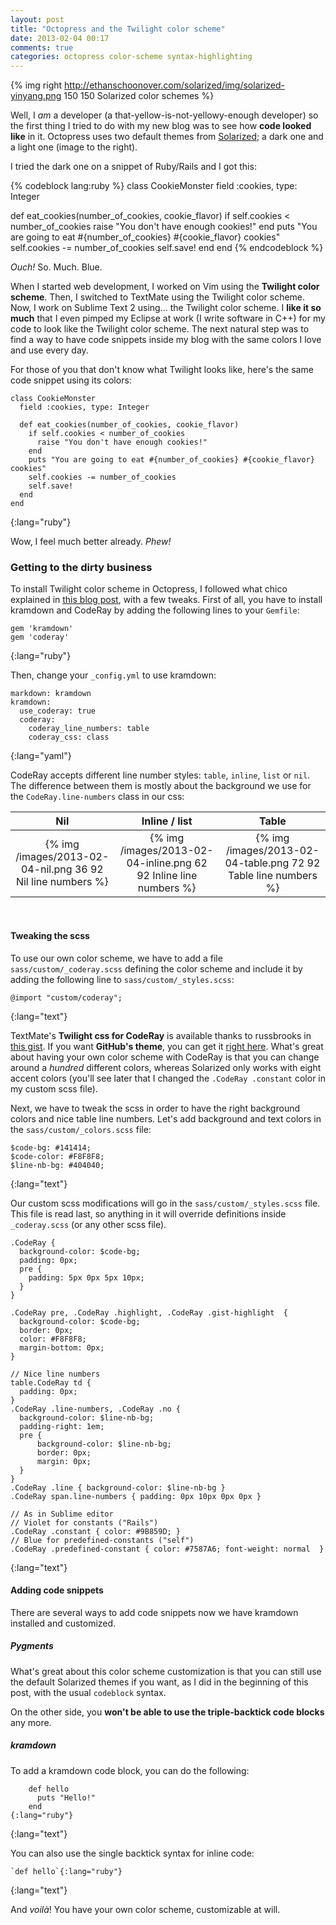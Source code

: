 ```yaml
---
layout: post
title: "Octopress and the Twilight color scheme"
date: 2013-02-04 00:17
comments: true
categories: octopress color-scheme syntax-highlighting
---
```


{% img right http://ethanschoonover.com/solarized/img/solarized-yinyang.png 150 150 Solarized color schemes %}

Well, I *am* a developer (a that-yellow-is-not-yellowy-enough developer) so the first thing I tried to do with my new blog was to see how **code looked like** in it.
Octopress uses two default themes from [Solarized](http://ethanschoonover.com/solarized); a dark one and a light one (image to the right).

I tried the dark one on a snippet of Ruby/Rails and I got this:

{% codeblock lang:ruby %}
class CookieMonster
  field :cookies, type: Integer
  
  def eat_cookies(number_of_cookies, cookie_flavor)
    if self.cookies < number_of_cookies
      raise "You don't have enough cookies!"
    end
    puts "You are going to eat #{number_of_cookies} #{cookie_flavor} cookies"
    self.cookies -= number_of_cookies
    self.save!
  end
end
{% endcodeblock %}

*Ouch!* So. Much. Blue.

When I started web development, I worked on Vim using the **Twilight color scheme**. Then, I switched to TextMate using the Twilight color scheme. Now, I work on Sublime Text 2 using... the Twilight color scheme. I **like it so much** that I even pimped my Eclipse at work (I write software in C++) for my code to look like the Twilight color scheme. The next natural step was to find a way to have code snippets inside my blog with the same colors I love and use every day.

For those of you that don't know what Twilight looks like, here's the same code snippet using its colors:

    class CookieMonster
      field :cookies, type: Integer
      
      def eat_cookies(number_of_cookies, cookie_flavor)
        if self.cookies < number_of_cookies
          raise "You don't have enough cookies!"
        end
        puts "You are going to eat #{number_of_cookies} #{cookie_flavor} cookies"
        self.cookies -= number_of_cookies
        self.save!
      end
    end
{:lang="ruby"}

Wow, I feel much better already. *Phew!*


### Getting to the dirty business

To install Twilight color scheme in Octopress, I followed what chico explained in [this blog post](http://oblita.com/blog/2012/07/06/octopress-with-mathjax-by-kramdown/), with a few tweaks.
First of all, you have to install kramdown and CodeRay by adding the following lines to your `Gemfile`:

    gem 'kramdown'
    gem 'coderay'
{:lang="ruby"}

Then, change your `_config.yml` to use kramdown:

    markdown: kramdown
    kramdown:
      use_coderay: true
      coderay:
        coderay_line_numbers: table
        coderay_css: class
{:lang="yaml"}

CodeRay accepts different line number styles: `table`, `inline`, `list` or `nil`. The difference between them is mostly about the background we use for the `CodeRay.line-numbers` class in our css: 

|                              Nil                            |                              Inline / list                        |                            Table                                |
| :---: | :---: | :---: |
| {% img /images/2013-02-04-nil.png 36 92 Nil line numbers %} | {% img /images/2013-02-04-inline.png 62 92 Inline line numbers %} | {% img /images/2013-02-04-table.png 72 92 Table line numbers %} |

<br/>

#### Tweaking the scss

To use our own color scheme, we have to add a file `sass/custom/_coderay.scss` defining the color scheme and include it by adding the following line to `sass/custom/_styles.scss`:

    @import "custom/coderay";
{:lang="text"}

TextMate's **Twilight css for CodeRay** is available thanks to russbrooks in [this gist](https://gist.github.com/2906599). If you want **GitHub's theme**, you can get it [right here](https://github.com/pie4dan/CodeRay-GitHub-Theme/blob/master/coderay.css). What's great about having your own color scheme with CodeRay is that you can change around a *hundred* different colors, whereas Solarized only works with eight accent colors (you'll see later that I changed the `.CodeRay .constant` color in my custom scss file).

Next, we have to tweak the scss in order to have the right background colors and nice table line numbers. Let's add background and text colors in the `sass/custom/_colors.scss` file:

    $code-bg: #141414;
    $code-color: #F8F8F8;
    $line-nb-bg: #404040;
{:lang="text"}

Our custom scss modifications will go in the `sass/custom/_styles.scss` file. This file is read last, so anything in it will override definitions inside `_coderay.scss` (or any other scss file).

    .CodeRay {
      background-color: $code-bg;
      padding: 0px;
      pre {
        padding: 5px 0px 5px 10px;
      }
    }

    .CodeRay pre, .CodeRay .highlight, .CodeRay .gist-highlight  {
      background-color: $code-bg;
      border: 0px;
      color: #F8F8F8;
      margin-bottom: 0px;
    }

    // Nice line numbers
    table.CodeRay td {
      padding: 0px;
    }
    .CodeRay .line-numbers, .CodeRay .no {
      background-color: $line-nb-bg;
      padding-right: 1em;
      pre {
          background-color: $line-nb-bg;
          border: 0px;
          margin: 0px;
      }
    }
    .CodeRay .line { background-color: $line-nb-bg }
    .CodeRay span.line-numbers { padding: 0px 10px 0px 0px }

    // As in Sublime editor
    // Violet for constants ("Rails")
    .CodeRay .constant { color: #9B859D; }
    // Blue for predefined-constants ("self")
    .CodeRay .predefined-constant { color: #7587A6; font-weight: normal  }
{:lang="text"}

#### Adding code snippets

There are several ways to add code snippets now we have kramdown installed and customized.

##### Pygments

What's great about this color scheme customization is that you can still use the default Solarized themes if you want, as I did in the beginning of this post, with the usual `codeblock` syntax.

On the other side, you **won't be able to use the triple-backtick code blocks** any more.

##### kramdown

To add a kramdown code block, you can do the following:

        def hello
          puts "Hello!"
        end
    {:lang="ruby"}
{:lang="text"}

You can also use the single backtick syntax for inline code:

    `def hello`{:lang="ruby"}
{:lang="text"}

And *voilà*! You have your own color scheme, customizable at will. 

